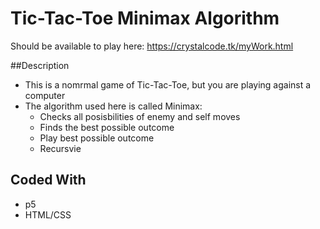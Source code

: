 # Tic-Tac-Toe Minimax Algorithm

Should be available to play here: https://crystalcode.tk/myWork.html

##Description
- This is a nomrmal game of Tic-Tac-Toe, but you are playing against a computer
- The algorithm used here is called Minimax:
  - Checks all posisbilities of enemy and self moves
  - Finds the best possible outcome
  - Play best possible outcome
  - Recursvie
  
## Coded With
- p5
- HTML/CSS



